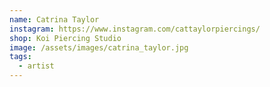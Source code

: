 ```yaml
---
name: Catrina Taylor
instagram: https://www.instagram.com/cattaylorpiercings/
shop: Koi Piercing Studio
image: /assets/images/catrina_taylor.jpg
tags:
  - artist
---
```

